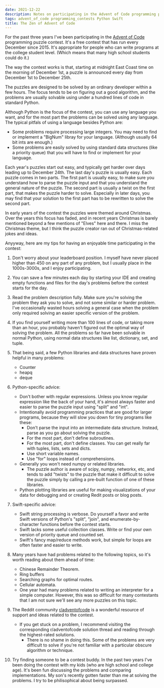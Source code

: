 ```yaml
---
date: 2021-12-22
description: Notes on participating in the Advent of Code programming puzzle contest.
tags: advent_of_code programming_contests Python Swift
title: The Zen of Advent of Code
---
```

For the past three years I've been participating in the [Advent of Code](https://adventofcode.com/) programming puzzle contest. It's a free contest that
has run every December since 2015. It's appropriate for people who can write programs at the college student level. (Which means that many high school
students could do it.)

The way the contest works is that, starting at midnight East Coast time on the morning of December 1st, a puzzle is announced every day from December 1st to
December 25th.

The puzzles are designed to be solved by an ordinary developer within a few hours. The focus tends to be on figuring out a good algorithm, and the problems are
usually solvable using under a hundred lines of code in standard Python.

Although Python is the focus of the contest, you can use any language you want, and for the most part the problems can be solved using any language. The
typical pitfals of using a language besides Python are:

+ Some problems require processing large integers. You may need to find or implement a "BigNum" libray for your language. (Although usually 64 bit ints are enough.)
+ Some problems are easily solved by using standard data structures (like a priority queue) that you will have to find or implement for your language.

Each year's puzzles start out easy, and typically get harder over days leading up to December 24th. The last day's puzzle is usually easy. Each puzzle comes in
two parts. The first part is usually easy, to make sure you understand how to parse the puzzle input and that you understand the general nature of the puzzle. The
second part is usually a twist on the first part, that makes the puzzle harder to solve. Especially in later days, you may find that your solution to the first
part has to be rewritten to solve the second part.

In early years of the contest the puzzles were themed around Christmas. Over the years this focus has faded, and in recent years Christmas is barely mentioned
beyond a few mentions of "Elves" here and there. I miss the Christmas theme, but I think the puzzle creator ran out of Christmas-related jokes and ideas.

Anyyway, here are my tips for having an enjoyable time participating in the contest:

1. Don't worry about your leaderboard position. I myself have never placed higher than 450 on any part of any problem, but I usually place in the 1000s-3000s,
   and I enjoy participating.

2. You can save a few minutes each day by starting your IDE and creating empty functions and files for the day's problems before the contest starts for the day.

3. Read the problem description fully. Make sure you're solving the problem they ask you to solve, and not some similar or harder problem. I've
   occasionally wasted hours solving a general case when the problem only required solving an easier specific version of the problem.

4. If you find yourself writing more than 100 lines of code, or taking more than an hour, you probably haven't figured out the optimal way of
   solving the problem. All the problems so far have been solvable in normal Python, using normal data structures like list, dictionary, set, and tuple.

5. That being said, a few Python libraries and data structures have proven helpful in many problems:
    + Counter
    + heapq
    + deque

6. Python-specific advice:
    + Don't bother with regular expressions. Unless you know regular expression like the back of your hand, it's almost always faster and easier to parse the
      puzzle input using "split" and "int".
    + Intentionally avoid programming practices that are good for larger programs, because they will slow you down for tiny programs like these:
        - Don't parse the input into an intermediate data structure. Instead, parse as you go about solving the puzzle.
        - For the most part, don't define subroutines.
        - For the most part, don't define classes. You can get really far with tuples, lists, sets and dicts.
        - Use short variable names.
        - Use "for" loops instead of comprehensions.
    + Generally you won't need numpy or related libraries.
      - The puzzle author is aware of scipy, numpy, networkx, etc, and tends to add "twists" to the puzzle that make it difficult to solve the puzzle simply by
        calling a pre-built function of one of these libraries.
    + Python plotting libraries are useful for making visualizations of your data for debugging and or creating Redit posts or blog posts.

7. Swift-specific advice:
    - Swift string processing is verbose. Do yourself a favor and write Swift versions of Python's "split", "join", and enumerate-by-character functions before the
      contest starts.
    - Swift lacks some useful collection classes. Write or find your own version of priority queue and counted set.
    - Swift's fancy map/reduce methods work, but simple for loops are often faster and easier to write.

8. Many years have had problems related to the following topics, so it's worth reading about them ahead of time:
    + Chinese Remainder Theorem.
    + Ring buffers
    + Searching graphs for optimal routes.
    + Cellular automata.
    + One year had many problems related to writing an interpreter for a simple computer. However, this was so difficult for many contestants that I am not sure
      we'll see any more puzzles on this topic. 

9. The Reddit community [r/adventofcode](https://www.reddit.com/r/adventofcode/) is a wonderful resource of support and ideas related to the contest.

    - If you get stuck on a problem, I recommend visiting the corresponding r/adventofcode solution thread and reading through the highest-rated solutions.
      - There is no shame in doing this. Some of the problems are very difficult to solve if you're not familiar with a particular obscure algorithm or technique.

10. Try finding someone to be a contest buddy. In the past two years I've been doing the contest with my kids (who are high school and college age).
    It's been fun discussing the problems and comparing implementations. My son's recently gotten faster than me at solving the problems. I try to be
    philisophical about being surpassed.

